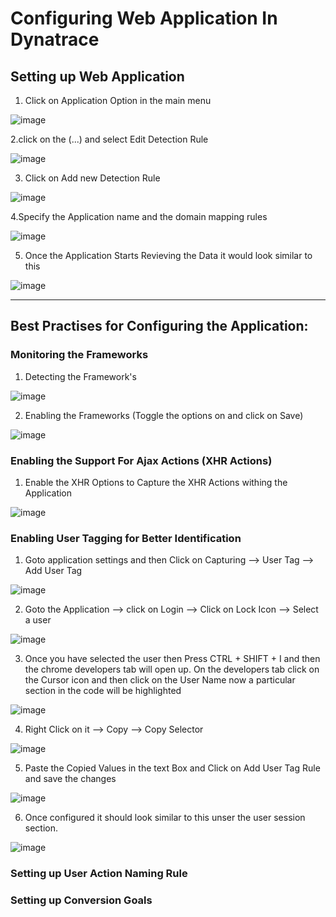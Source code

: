 # Configuring Web Application In Dynatrace

## Setting up Web Application

1. Click on Application Option in the main menu

  ![image](https://user-images.githubusercontent.com/19278855/123460806-d44e1680-d605-11eb-9df6-2f6f6d189c6a.png)

2.click on the (...) and select Edit Detection Rule

  ![image](https://user-images.githubusercontent.com/19278855/123460895-f34ca880-d605-11eb-9163-171ded3f8a1a.png)

3. Click on Add new Detection Rule

  ![image](https://user-images.githubusercontent.com/19278855/123460968-111a0d80-d606-11eb-97a8-feae89a8cf61.png)

4.Specify the Application name and the domain mapping rules

  ![image](https://user-images.githubusercontent.com/19278855/123461134-50485e80-d606-11eb-93e5-607815f2176e.png)
 
5. Once the Application Starts Revieving the Data it would look similar to this

  ![image](https://user-images.githubusercontent.com/19278855/123461765-19bf1380-d607-11eb-8fdd-4773504d39bc.png)

-------------------------------------

## Best Practises for Configuring the Application: 

### Monitoring the Frameworks

1. Detecting the Framework's

  ![image](https://user-images.githubusercontent.com/19278855/123461964-5db21880-d607-11eb-8809-5446578c8667.png)
  
2. Enabling the Frameworks (Toggle the options on and click on Save)

  ![image](https://user-images.githubusercontent.com/19278855/123462229-a8cc2b80-d607-11eb-8a06-70e6b3e832c5.png)

### Enabling the Support For Ajax Actions (XHR Actions)

1. Enable the XHR Options to Capture the XHR Actions withing the Application

  ![image](https://user-images.githubusercontent.com/19278855/123462377-e16c0500-d607-11eb-8393-8bc8b3fbe664.png)


### Enabling User Tagging for Better Identification

1. Goto application settings and then Click on Capturing --> User Tag --> Add User Tag

  ![image](https://user-images.githubusercontent.com/19278855/123462715-47f12300-d608-11eb-85eb-4513d221f72d.png)

2. Goto the Application --> click on Login --> Click on Lock Icon --> Select a user

  ![image](https://user-images.githubusercontent.com/19278855/123462853-75d66780-d608-11eb-8115-8ba0e5007609.png)

3. Once you have selected the user then Press CTRL + SHIFT + I and then the chrome developers tab will open up. On the developers tab click on the Cursor icon and then click on the User Name now a particular section in the code will be highlighted 

  ![image](https://user-images.githubusercontent.com/19278855/123463123-c3eb6b00-d608-11eb-96f7-0a629aecfdf1.png)

4. Right Click on it --> Copy --> Copy Selector

  ![image](https://user-images.githubusercontent.com/19278855/123463348-09a83380-d609-11eb-8ba6-529469f91afc.png)

5. Paste the Copied Values in the text Box and Click on Add User Tag Rule and save the changes 

  ![image](https://user-images.githubusercontent.com/19278855/123463651-67d51680-d609-11eb-8281-dffe875475e1.png)

6. Once configured it should look similar to this unser the user session section. 

  ![image](https://user-images.githubusercontent.com/19278855/123464291-432d6e80-d60a-11eb-8e9c-b9a82be41af3.png)

### Setting up User Action Naming Rule

### Setting up Conversion Goals

